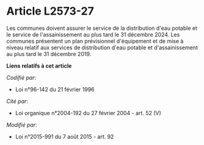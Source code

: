 # Article L2573-27

Les communes doivent assurer le service de la distribution d'eau potable et le service de l'assainissement au plus tard le 31
décembre 2024. Les communes présentent un plan prévisionnel d'équipement et de mise à niveau relatif aux services de
distribution d'eau potable et d'assainissement au plus tard le 31 décembre 2019.

**Liens relatifs à cet article**

_Codifié par_:

  - Loi n°96-142 du 21 février 1996

_Cité par_:

  - Loi organique n°2004-192 du 27 février 2004 - art. 52 (V)

_Modifié par_:

  - Loi n°2015-991 du 7 août 2015 - art. 92
